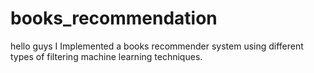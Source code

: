 # books_recommendation
hello guys I Implemented a books recommender system using different types of filtering machine learning techniques.
